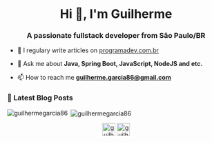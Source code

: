 <h1 align="center">Hi 👋, I'm Guilherme</h1>
<h3 align="center">A passionate fullstack developer from São Paulo/BR</h3>

- 📝 I regulary write articles on [programadev.com.br](programadev.com.br)

- 💬 Ask me about **Java, Spring Boot, JavaScript, NodeJS and etc.**

- 📫 How to reach me **guilherme.garcia86@gmail.com**

### 📕 Latest Blog Posts

<!-- BLOG:START -->
<!-- BLOG:END -->

<p><img align="left" src="https://github-readme-stats.vercel.app/api/top-langs/?username=guilhermegarcia86&layout=compact&hide=html" alt="guilhermegarcia86" /></p>

<p>&nbsp;<img align="center" src="https://github-readme-stats.vercel.app/api?username=guilhermegarcia86&show_icons=true" alt="guilhermegarcia86" /></p>

<p align="center">
<a href="https://twitter.com/guilherme_ga86" target="blank"><img align="center" src="https://cdn.jsdelivr.net/npm/simple-icons@3.0.1/icons/twitter.svg" alt="guilherme_ga86" height="30" width="30" /></a>
<a href="https://linkedin.com/in/guilherme-garcia-alves-11281aa4" target="blank"><img align="center" src="https://cdn.jsdelivr.net/npm/simple-icons@3.0.1/icons/linkedin.svg" alt="guilherme-garcia-alves-11281aa4" height="30" width="30" /></a>
</p>
